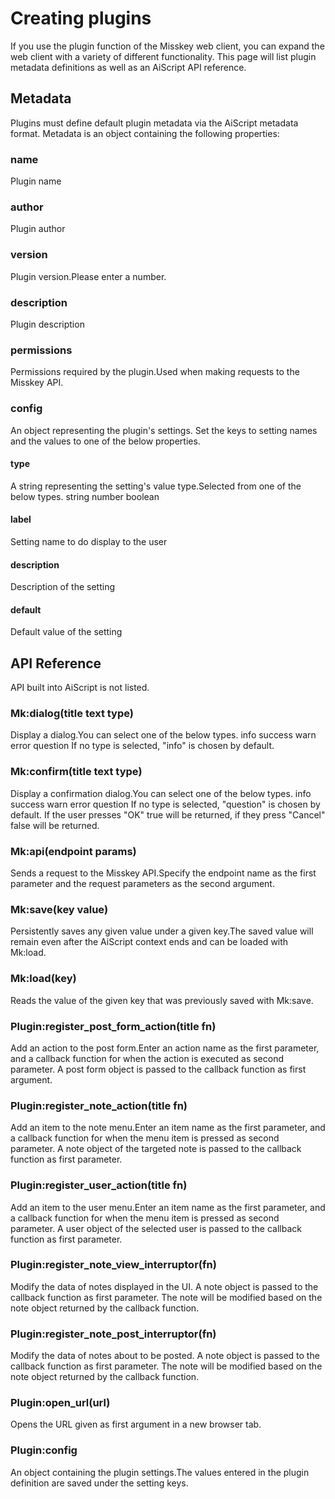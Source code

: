# Creating plugins
If you use the plugin function of the Misskey web client, you can expand the web client with a variety of different functionality. This page will list plugin metadata definitions as well as an AiScript API reference.

## Metadata
Plugins must define default plugin metadata via the AiScript metadata format. Metadata is an object containing the following properties:

### name
Plugin name

### author
Plugin author

### version
Plugin version.Please enter a number.

### description
Plugin description

### permissions
Permissions required by the plugin.Used when making requests to the Misskey API.

### config
An object representing the plugin's settings. Set the keys to setting names and the values to one of the below properties.

#### type
A string representing the setting's value type.Selected from one of the below types. string number boolean

#### label
Setting name to do display to the user

#### description
Description of the setting

#### default
Default value of the setting

## API Reference
API built into AiScript is not listed.

### Mk:dialog(title text type)
Display a dialog.You can select one of the below types. info success warn error question If no type is selected, "info" is chosen by default.

### Mk:confirm(title text type)
Display a confirmation dialog.You can select one of the below types. info success warn error question If no type is selected, "question" is chosen by default. If the user presses "OK" true will be returned, if they press "Cancel" false will be returned.

### Mk:api(endpoint params)
Sends a request to the Misskey API.Specify the endpoint name as the first parameter and the request parameters as the second argument.

### Mk:save(key value)
Persistently saves any given value under a given key.The saved value will remain even after the AiScript context ends and can be loaded with Mk:load.

### Mk:load(key)
Reads the value of the given key that was previously saved with Mk:save.

### Plugin:register_post_form_action(title fn)
Add an action to the post form.Enter an action name as the first parameter, and a callback function for when the action is executed as second parameter. A post form object is passed to the callback function as first argument.

### Plugin:register_note_action(title fn)
Add an item to the note menu.Enter an item name as the first parameter, and a callback function for when the menu item is pressed as second parameter. A note object of the targeted note is passed to the callback function as first parameter.

### Plugin:register_user_action(title fn)
Add an item to the user menu.Enter an item name as the first parameter, and a callback function for when the menu item is pressed as second parameter. A user object of the selected user is passed to the callback function as first parameter.

### Plugin:register_note_view_interruptor(fn)
Modify the data of notes displayed in the UI. A note object is passed to the callback function as first parameter. The note will be modified based on the note object returned by the callback function.

### Plugin:register_note_post_interruptor(fn)
Modify the data of notes about to be posted. A note object is passed to the callback function as first parameter. The note will be modified based on the note object returned by the callback function.

### Plugin:open_url(url)
Opens the URL given as first argument in a new browser tab.

### Plugin:config
An object containing the plugin settings.The values entered in the plugin definition are saved under the setting keys.
